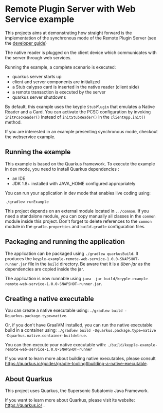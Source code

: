 # Remote Plugin Server with Web Service example

This projects aims at demonstrating how straight forward is the implementation of the synchronous mode of the Remote Plugin Server (see the [developer guide](https://calypsonet.github.io/keyple-website/docs/developer-guide/develop-ticketing-app-remote/#remotepluginserver))

The native reader is plugged on the client device which communicates with the server through web services.

Running the example, a complete scenario is executed: 
- quarkus server starts up
- client and server components are initialized
- a Stub calypso card is inserted in the native reader (client side)
- a remote transaction is executed by the server
- quarkus server shutdowns

By default, this example uses the keyple `StubPlugin` that emulates a Native Reader and a Card. You can activate the PCSC configuration by invoking ```initPcscReader()``` instead of  ```initStubReader()``` in the `clientApp.init()` method.      

If you are interested in an example presenting synchronous mode, checkout the webservice example.

## Running the example

This example is based on the Quarkus framework. To execute the example in dev mode, you need to install Quarkus dependencies : 
- an IDE
- JDK 1.8+ installed with JAVA_HOME configured appropriately

You can run your application in dev mode that enables live coding using:

```
./gradlew runExample
```

This project depends on an external module located in `../common`. If you need a standalone module, you can copy manually all classes in the `common` module inside this project. Don't forget to delete references to the `common` module in the `gradle.properties` and `build.gradle` configuration files. 

## Packaging and running the application

The application can be packaged using `./gradlew quarkusBuild`.
It produces the `keyple-example-remote-web-service-1.0.0-SNAPSHOT-runner.jar` file in the `build` directory.
Be aware that it is a _über-jar_ as the dependencies are copied inside the jar.

The application is now runnable using `java -jar build/keyple-example-remote-web-service-1.0.0-SNAPSHOT-runner.jar`.


## Creating a native executable

You can create a native executable using: `./gradlew build -Dquarkus.package.type=native`.

Or, if you don't have GraalVM installed, you can run the native executable build in a container using: `./gradlew build -Dquarkus.package.type=native -Dquarkus.native.container-build=true`.

You can then execute your native executable with: `./build/keyple-example-remote-web-service-1.0.0-SNAPSHOT-runner`

If you want to learn more about building native executables, please consult https://quarkus.io/guides/gradle-tooling#building-a-native-executable.

## About Quarkus

This project uses Quarkus, the Supersonic Subatomic Java Framework.

If you want to learn more about Quarkus, please visit its website: https://quarkus.io/ .

